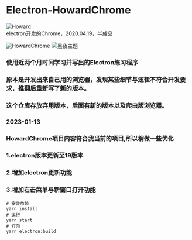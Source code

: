 # Electron-HowardChrome
![Howard](http://www.chacuo.net/uploads/charphoto/2020/20200902/b5de6a784a2e1a86c372875ce23a455d_p.png "Howard")                                                                                
electron开发的Chrome，2020.04.19，半成品

![HowardChrome](https://raw.githubusercontent.com/tt20050510/Electron-HowardChrome/master/white.png "optional title")
![黑夜主题](https://raw.githubusercontent.com/tt20050510/Electron-HowardChrome/master/black.png "optional title")

### 使用近两个月时间学习并写出的Electron练习程序
### 原本是开发出来自己用的浏览器，发现某些细节与逻辑不符合开发要求，推翻后重新写了新的版本。
### 这个仓库存放弃用版本，后面有新的版本以及爬虫版浏览器。
### 2023-01-13
### HowardChrome项目内容符合我当前的项目,所以稍做一些优化
### 1.electron版本更新至19版本
### 2.增加electron更新功能
### 3.增加右击菜单与新窗口打开功能

```shell
# 安装依赖
yarn install
# 运行
yarn start
# 打包
yarn electron:build
```
